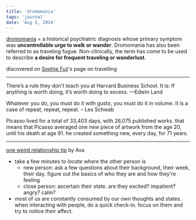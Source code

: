 ```yaml
---
title: 'dromomania'
tags: 'journal'
date: 'Aug 5, 2024'
---
```


[dromomania](https://en.wikipedia.org/wiki/Dromomania?useskin=vector) = a historical psychiatric diagnosis whose primary symptom was **uncontrollable urge to walk or wander**. Dromomania has also been referred to as traveling fugue. Non-clinically, the term has come to be used to describe **a desire for frequent traveling or wanderlust**.

discovered on [Sophie Fuji](https://sophiefuji.com/travels.html)'s page on travelling

---

There’s a rule they don’t teach you at Harvard Business School. It is: If anything is worth doing, it’s worth doing to excess. —Edwin Land

Whatever you do, you must do it with gusto, you must do it in volume.
It is a case of repeat, repeat, repeat. – Les Schwab

Picasso lived for a total of 33,403 days, with 26,075 published works. that means that Picasso averaged one new piece of artwork from the age 20, until his death at age 91. he created something new, every day, for 71 years.

---

[one weird relationship tip](https://www.avabear.xyz/p/one-weird-relationship-tip) by Ava

- take a few minutes to _locate_ where the other person is
  - new person: ask a few questions about their background, their week, their day. figure out the basics of who they are and how they're feeling
  - close person: ascertain their state. are they excited? impatient? angry? calm?
- most of us are constantly consumed by our own thoughts and states. when interacting with people, do a quick check-in. focus on them and try to notice their affect.
